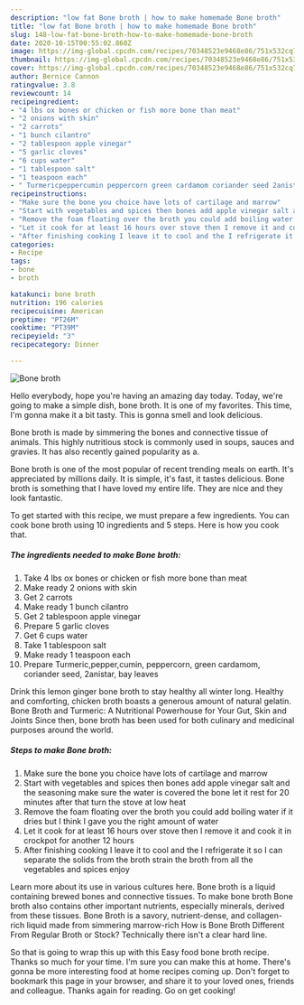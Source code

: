 ```yaml
---
description: "low fat Bone broth | how to make homemade Bone broth"
title: "low fat Bone broth | how to make homemade Bone broth"
slug: 148-low-fat-bone-broth-how-to-make-homemade-bone-broth
date: 2020-10-15T00:55:02.860Z
image: https://img-global.cpcdn.com/recipes/70348523e9468e86/751x532cq70/bone-broth-recipe-main-photo.jpg
thumbnail: https://img-global.cpcdn.com/recipes/70348523e9468e86/751x532cq70/bone-broth-recipe-main-photo.jpg
cover: https://img-global.cpcdn.com/recipes/70348523e9468e86/751x532cq70/bone-broth-recipe-main-photo.jpg
author: Bernice Cannon
ratingvalue: 3.8
reviewcount: 14
recipeingredient:
- "4 lbs ox bones or chicken or fish more bone than meat"
- "2 onions with skin"
- "2 carrots"
- "1 bunch cilantro"
- "2 tablespoon apple vinegar"
- "5 garlic cloves"
- "6 cups water"
- "1 tablespoon salt"
- "1 teaspoon each"
- " Turmericpeppercumin peppercorn green cardamom coriander seed 2anistar bay leaves"
recipeinstructions:
- "Make sure the bone you choice have lots of cartilage and marrow"
- "Start with vegetables and spices then bones add apple vinegar salt and the seasoning make sure the water is covered the bone let it rest for 20 minutes after that turn the stove at low heat"
- "Remove the foam floating over the broth you could add boiling water if it dries but I think I gave you the right amount of water"
- "Let it cook for at least 16 hours over stove then I remove it and cook it in crockpot for another 12 hours"
- "After finishing cooking I leave it to cool and the I refrigerate it so I can separate the solids from the broth strain the broth from all the vegetables and spices enjoy"
categories:
- Recipe
tags:
- bone
- broth

katakunci: bone broth 
nutrition: 196 calories
recipecuisine: American
preptime: "PT26M"
cooktime: "PT39M"
recipeyield: "3"
recipecategory: Dinner

---
```



![Bone broth](https://img-global.cpcdn.com/recipes/70348523e9468e86/751x532cq70/bone-broth-recipe-main-photo.jpg)

Hello everybody, hope you're having an amazing day today. Today, we're going to make a simple dish, bone broth. It is one of my favorites. This time, I'm gonna make it a bit tasty. This is gonna smell and look delicious.

Bone broth is made by simmering the bones and connective tissue of animals. This highly nutritious stock is commonly used in soups, sauces and gravies. It has also recently gained popularity as a.

Bone broth is one of the most popular of recent trending meals on earth. It's appreciated by millions daily. It is simple, it's fast, it tastes delicious. Bone broth is something that I have loved my entire life. They are nice and they look fantastic.


To get started with this recipe, we must prepare a few ingredients. You can cook bone broth using 10 ingredients and 5 steps. Here is how you cook that.

<!--inarticleads1-->

##### The ingredients needed to make Bone broth:

1. Take 4 lbs ox bones or chicken or fish more bone than meat
1. Make ready 2 onions with skin
1. Get 2 carrots
1. Make ready 1 bunch cilantro
1. Get 2 tablespoon apple vinegar
1. Prepare 5 garlic cloves
1. Get 6 cups water
1. Take 1 tablespoon salt
1. Make ready 1 teaspoon each
1. Prepare  Turmeric,pepper,cumin, peppercorn, green cardamom, coriander seed, 2anistar, bay leaves


Drink this lemon ginger bone broth to stay healthy all winter long. Healthy and comforting, chicken broth boasts a generous amount of natural gelatin. Bone Broth and Turmeric: A Nutritional Powerhouse for Your Gut, Skin and Joints Since then, bone broth has been used for both culinary and medicinal purposes around the world. 

<!--inarticleads2-->

##### Steps to make Bone broth:

1. Make sure the bone you choice have lots of cartilage and marrow
1. Start with vegetables and spices then bones add apple vinegar salt and the seasoning make sure the water is covered the bone let it rest for 20 minutes after that turn the stove at low heat
1. Remove the foam floating over the broth you could add boiling water if it dries but I think I gave you the right amount of water
1. Let it cook for at least 16 hours over stove then I remove it and cook it in crockpot for another 12 hours
1. After finishing cooking I leave it to cool and the I refrigerate it so I can separate the solids from the broth strain the broth from all the vegetables and spices enjoy


Learn more about its use in various cultures here. Bone broth is a liquid containing brewed bones and connective tissues. To make bone broth Bone broth also contains other important nutrients, especially minerals, derived from these tissues. Bone Broth is a savory, nutrient-dense, and collagen-rich liquid made from simmering marrow-rich How is Bone Broth Different From Regular Broth or Stock? Technically there isn&#39;t a clear hard line. 

So that is going to wrap this up with this Easy food bone broth recipe. Thanks so much for your time. I'm sure you can make this at home. There's gonna be more interesting food at home recipes coming up. Don't forget to bookmark this page in your browser, and share it to your loved ones, friends and colleague. Thanks again for reading. Go on get cooking!
